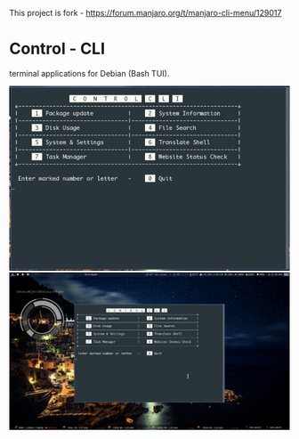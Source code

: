 This project is fork - https://forum.manjaro.org/t/manjaro-cli-menu/129017

# Control - CLI
terminal applications for Debian (Bash TUI).

![image](https://github.com/glaulher/Control-cli/blob/master/1.png)
![image](https://github.com/glaulher/Control-cli/blob/master/2.png)
